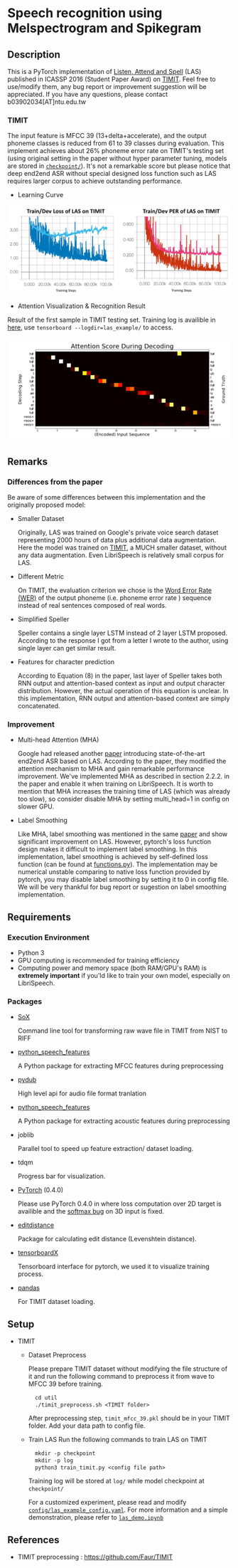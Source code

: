 # Speech recognition using Melspectrogram and Spikegram

## Description

This is a PyTorch implementation of [Listen, Attend and Spell](https://arxiv.org/abs/1508.01211v2) (LAS)  published in ICASSP 2016 (Student Paper Award) on [TIMIT](https://catalog.ldc.upenn.edu/ldc93s1).
Feel free to use/modify them, any bug report or improvement suggestion will be appreciated. If you have any questions, please contact b03902034[AT]ntu.edu.tw

### TIMIT

The input feature is MFCC 39 (13+delta+accelerate), and the output phoneme classes is reduced from 61 to 39 classes during evaluation. This implement achieves about 26% phoneme error rate on TIMIT's testing set (using original setting in the paper without hyper parameter tuning, models are stored in [`checkpoint/`](checkpoint/)). It's not a remarkable score but please notice that deep end2end ASR without special designed loss function such as LAS requires larger corpus to achieve outstanding performance.

- Learning Curve

![](log/result.jpg)

- Attention Visualization & Recognition Result

Result of the first sample in TIMIT testing set. Training log is availible in [here](log/), use ```tensorboard --logdir=las_example/``` to access.

![](log/attention.jpg)

##  Remarks

### Differences from the paper
Be aware of some differences between this implementation and the originally proposed model:
- Smaller Dataset

    Originally, LAS was trained on Google's private voice search dataset representing 2000 hours of data plus additional data augmentation. Here the model was trained on [TIMIT](https://catalog.ldc.upenn.edu/ldc93s1), a MUCH smaller dataset, without any data augmentation. Even LibriSpeech is relatively small corpus for LAS.

- Different Metric

    On TIMIT, the evaluation criterion we chose is the [Word Error Rate (WER)](https://en.wikipedia.org/wiki/Word_error_rate) of the output phoneme (i.e. phoneme error rate ) sequence instead of real sentences composed of real words.

- Simplified Speller

     Speller contains a single layer LSTM instead of 2 layer LSTM proposed. According to the response I got from a letter I wrote to the author, using single layer can get similar result.

- Features for character prediction

    According to Equation (8) in the paper, last layer of Speller takes both RNN output and attention-based context as input and output character distribution. However, the actual operation of this equation is unclear. In this implementation, RNN output and attention-based context are simply concatenated.

### Improvement

-   Multi-head Attention (MHA)

    Google had released another [paper](https://arxiv.org/abs/1712.01769) introducing state-of-the-art end2end ASR based on LAS. According to the paper, they modified the attention mechanism to MHA and gain remarkable performance improvement. We've implemented MHA as described in section 2.2.2. in the paper and enable it when training on LibriSpeech. It is worth to mention that MHA increases the training time of LAS (which was already too slow), so consider disable MHA by setting multi_head=1 in config on slower GPU.

-   Label Smoothing

    Like MHA, label smoothing was mentioned in the same [paper](https://arxiv.org/abs/1712.01769) and show significant improvement on LAS. However, pytorch's loss function design makes it difficult to implement label smoothing. In this implementation, label smoothing is achieved by self-defined loss function (can be found at [functions.py](util/functions.py)). The implementation may be numerical unstable comparing to native loss function provided by pytorch, you may disable label smoothing by setting it to 0 in config file. We will be very thankful for bug report or sugestion on label smoothing implementation.

## Requirements

### Execution Environment

- Python 3
- GPU computing is recommended for training efficiency
- Computing power and memory space (both RAM/GPU's RAM) is **extremely important** if you'ld like to train your own model, especially on LibriSpeech.


### Packages

- [SoX](http://sox.sourceforge.net/)

    Command line tool for transforming raw wave file in TIMIT from NIST to RIFF


- [python_speech_features](https://github.com/jameslyons/python_speech_features)

    A Python package for extracting MFCC features during preprocessing

- [pydub](https://github.com/jiaaro/pydub)

    High level api for audio file format tranlation

- [python_speech_features](https://github.com/jameslyons/python_speech_features)

    A Python package for extracting acoustic features during preprocessing

- joblib
    
    Parallel tool to speed up feature extraction/ dataset loading.

- tdqm

    Progress bar for visualization.

- [PyTorch](http://pytorch.org/) (0.4.0)

    Please use PyTorch 0.4.0 in where loss computation over 2D target is availible and the [softmax bug](https://github.com/pytorch/pytorch/issues/1020) on 3D input is fixed.


- [editdistance](https://github.com/aflc/editdistance)

    Package for calculating edit distance (Levenshtein distance).

- [tensorboardX](https://github.com/lanpa/tensorboard-pytorch)

    Tensorboard interface for pytorch, we used it to visualize training process.

- [pandas](https://pandas.pydata.org/)

    For TIMIT dataset loading.


## Setup
- TIMIT
    - Dataset Preprocess

        Please prepare TIMIT dataset without modifying the file structure of it and run the following command to preprocess it from wave to MFCC 39 before training.

            cd util
            ./timit_preprocess.sh <TIMIT folder>       

        After preprocessing step, `timit_mfcc_39.pkl` should be in your TIMIT folder. Add your data path to config file.

    - Train LAS
        Run the following commands to train LAS on TIMIT
            
            mkdir -p checkpoint
            mkdir -p log
            python3 train_timit.py <config file path>

        Training log will be stored at `log/` while model checkpoint at ` checkpoint/`

        For a customized experiment, please read and modify [`config/las_example_config.yaml`](config/las_timit_config.yaml). For more information and a simple demonstration, please refer to [`las_demo.ipynb`](las_demo.ipynb)
    


## References
- TIMIT preprocessing : https://github.com/Faur/TIMIT
